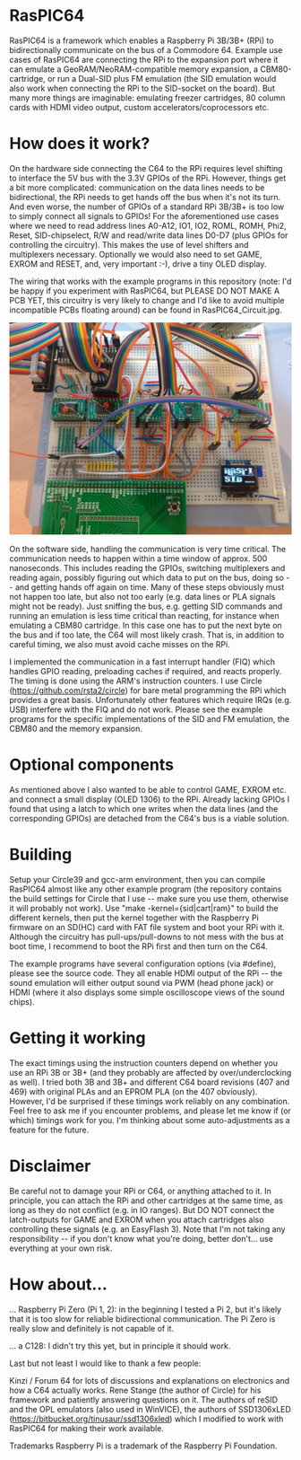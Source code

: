 # RasPIC64

RasPIC64 is a framework which enables a Raspberry Pi 3B/3B+ (RPi) to bidirectionally communicate on the bus of a Commodore 64. Example use cases of RasPIC64 are connecting the RPi to the expansion port where it can emulate a GeoRAM/NeoRAM-compatible memory expansion, a CBM80-cartridge, or run a Dual-SID plus FM emulation (the SID emulation would also work when connecting the RPi to the SID-socket on the board). But many more things are imaginable: emulating freezer cartridges, 80 column cards with HDMI video output, custom accelerators/coprocessors etc. 

# How does it work?

On the hardware side connecting the C64 to the RPi requires level shifting to interface the 5V bus with the 3.3V GPIOs of the RPi. However, things get a bit more complicated: communication on the data lines needs to be bidirectional, the RPi needs to get hands off the bus when it's not its turn. And even worse, the number of GPIOs of a standard RPi 3B/3B+ is too low to simply connect all signals to GPIOs! For the aforementioned use cases where we need to read address lines A0-A12, IO1, IO2, ROML, ROMH, Phi2, Reset, SID-chipselect, R/W and read/write data lines D0-D7 (plus GPIOs for controlling the circuitry). This makes the use of level shifters and multiplexers necessary. Optionally we would also need to set GAME, EXROM and RESET, and, very important :-), drive a tiny OLED display.

The wiring that works with the example programs in this repository (note: I'd be happy if you experiment with RasPIC64, but PLEASE DO NOT MAKE A PCB YET, this circuitry is very likely to change and I'd like to avoid multiple incompatible PCBs floating around) can be found in RasPIC64_Circuit.jpg.

![RasPIC64 on Breadboard](Interface/RasPIC64_breadboard.jpg)

On the software side, handling the communication is very time critical. The communication needs to happen within a time window of approx. 500 nanoseconds. This includes reading the GPIOs, switching multiplexers and reading again, possibly figuring out which data to put on the bus, doing so -- and getting hands off again on time. Many of these steps obviously must not happen too late, but also not too early (e.g. data lines or PLA signals might not be ready). Just sniffing the bus, e.g. getting SID commands and running an emulation is less time critical than reacting, for instance when emulating a CBM80 cartridge. In this case one has to put the next byte on the bus and if too late, the C64 will most likely crash. That is, in addition to careful timing, we also must avoid cache misses on the RPi. 

I implemented the communication in a fast interrupt handler (FIQ) which handles GPIO reading, preloading caches if required, and reacts properly. The timing is done using the ARM's instruction counters. I use Circle (https://github.com/rsta2/circle) for bare metal programming the RPi which provides a great basis. Unfortunately other features which require IRQs (e.g. USB) interfere with the FIQ and do not work. Please see the example programs for the specific implementations of the SID and FM emulation, the CBM80 and the memory expansion.

# Optional components

As mentioned above I also wanted to be able to control GAME, EXROM etc. and connect a small display (OLED 1306) to the RPi. Already lacking GPIOs I found that using a latch to which one writes when the data lines (and the corresponding GPIOs) are detached from the C64's bus is a viable solution.


# Building

Setup your Circle39 and gcc-arm environment, then you can compile RasPIC64 almost like any other example program (the repository contains the build settings for Circle that I use -- make sure you use them, otherwise it will probably not work). Use "make -kernel={sid|cart|ram}" to build the different kernels, then put the kernel together with the Raspberry Pi firmware on an SD(HC) card with FAT file system and boot your RPi with it. Although the circuitry has pull-ups/pull-downs to not mess with the bus at boot time, I recommend to boot the RPi first and then turn on the C64.

The example programs have several configuration options (via #define), please see the source code. They all enable HDMI output of the RPi -- the sound emulation will either output sound via PWM (head phone jack) or HDMI (where it also displays some simple oscilloscope views of the sound chips).

# Getting it working

The exact timings using the instruction counters depend on whether you use an RPi 3B or 3B+ (and they probably are affected by over/underclocking as well). I tried both 3B and 3B+ and different C64 board revisions (407 and 469) with original PLAs and an EPROM PLA (on the 407 obviously). However, I'd be surprised if these timings work reliably on any combination. Feel free to ask me if you encounter problems, and please let me know if (or which) timings work for you. I'm thinking about some auto-adjustments as a feature for the future.


# Disclaimer

Be careful not to damage your RPi or C64, or anything attached to it. In principle, you can attach the RPi and other cartridges at the same time, as long as they do not conflict (e.g. in IO ranges). But DO NOT connect the latch-outputs for GAME and EXROM when you attach cartridges also controlling these signals (e.g. an EasyFlash 3). Note that I'm not taking any responsibility -- if you don't know what you're doing, better don't... use everything at your own risk.

# How about...

... Raspberry Pi Zero (Pi 1, 2): in the beginning I tested a Pi 2, but it's likely that it is too slow for reliable bidirectional communication. The Pi Zero is really slow and definitely is not capable of it.

... a C128: I didn't try this yet, but in principle it should work.


Last but not least I would like to thank a few people:

Kinzi / Forum 64 for lots of discussions and explanations on electronics and how a C64 actually works.
Rene Stange (the author of Circle) for his framework and patiently answering questions on it.
The authors of reSID and the OPL emulators (also used in WinVICE), the authors of SSD1306xLED  (https://bitbucket.org/tinusaur/ssd1306xled) which I modified to work with RasPIC64 for making their work available.


Trademarks
Raspberry Pi is a trademark of the Raspberry Pi Foundation.

